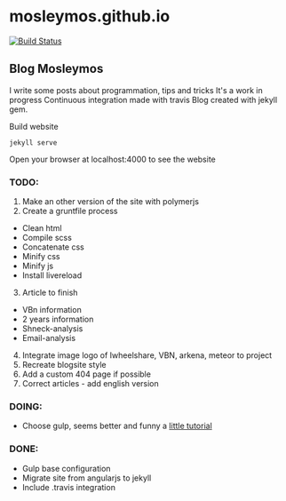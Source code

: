 # mosleymos.github.io
[![Build Status](https://travis-ci.org/mosleymos/mosleymos.github.io.svg?branch=master)](https://travis-ci.org/mosleymos/mosleymos.github.io)

## Blog Mosleymos

I write some posts about programmation, tips and tricks
It's a work in progress
Continuous integration made with travis
Blog created with jekyll gem.

Build website
```
jekyll serve

```

Open your browser at localhost:4000 to see the website

### TODO:

1. Make an other version of the site with polymerjs
2. Create a gruntfile process
  - Clean html
  - Compile scss
  - Concatenate css
  - Minify css
  - Minify js
  - Install livereload
3. Article to finish
  - VBn information
  - 2 years information
  - Shneck-analysis
  - Email-analysis
4. Integrate image logo of Iwheelshare, VBN, arkena, meteor to project
5. Recreate blogsite style
6. Add a custom 404 page if possible
7. Correct articles - add english version

### DOING:
- Choose gulp, seems better and funny a [little tutorial](https://www.youtube.com/watch?v=dwSLFai8ovQ)


### DONE:
- Gulp base configuration
- Migrate site from angularjs to jekyll
- Include .travis integration
